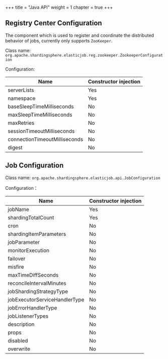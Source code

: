 +++
title = "Java API"
weight = 1
chapter = true
+++

## Registry Center Configuration

The component which is used to register and coordinate the distributed behavior of jobs, currently only supports `ZooKeeper`.

Class name: `org.apache.shardingsphere.elasticjob.reg.zookeeper.ZookeeperConfiguration`

Configuration: 

| Name                          | Constructor injection |
| ----------------------------- |:--------------------- |
| serverLists                   | Yes                   |
| namespace                     | Yes                   |
| baseSleepTimeMilliseconds     | No                    |
| maxSleepTimeMilliseconds      | No                    |
| maxRetries                    | No                    |
| sessionTimeoutMilliseconds    | No                    |
| connectionTimeoutMilliseconds | No                    |
| digest                        | No                    |

## Job Configuration

Class name: `org.apache.shardingsphere.elasticjob.api.JobConfiguration`

Configuration：

| Name                          | Constructor injection |
| ----------------------------- |:--------------------- |
| jobName                       | Yes                   |
| shardingTotalCount            | Yes                   |
| cron                          | No                    |
| shardingItemParameters        | No                    |
| jobParameter                  | No                    |
| monitorExecution              | No                    |
| failover                      | No                    |
| misfire                       | No                    |
| maxTimeDiffSeconds            | No                    |
| reconcileIntervalMinutes      | No                    |
| jobShardingStrategyType       | No                    |
| jobExecutorServiceHandlerType | No                    |
| jobErrorHandlerType           | No                    |
| jobListenerTypes              | No                    |
| description                   | No                    |
| props                         | No                    |
| disabled                      | No                    |
| overwrite                     | No                    |
